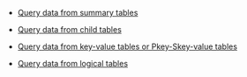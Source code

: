 * [Query data from summary tables](https://github.com/alibaba/havenask/wiki/Summary-Query-en)

* [Query data from child tables](https://github.com/alibaba/havenask/wiki/SubTable-Query-en)

* [Query data from key-value tables or Pkey-Skey-value tables](https://github.com/alibaba/havenask/wiki/KV-Query-en)

* [Query data from logical tables](https://github.com/alibaba/havenask/wiki/Logic-Table-Query-en)
